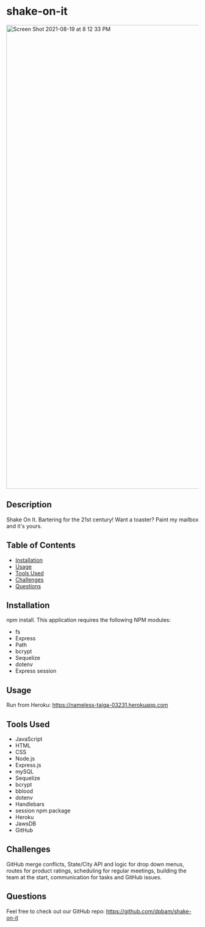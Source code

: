 # shake-on-it

<img width="1211" alt="Screen Shot 2021-08-19 at 8 12 33 PM" src="https://user-images.githubusercontent.com/82355287/130168541-dd356f47-4a0e-467c-a8e1-1074ebb7ffaa.png">

## Description

Shake On It. Bartering for the 21st century! Want a toaster? Paint my mailbox and it's yours.

## Table of Contents

- [Installation](#installation)
- [Usage](#usage)
- [Tools Used](#tools)
- [Challenges](#challenges)
- [Questions](#questions)

## Installation

npm install. This application requires the following NPM modules:

- fs
- Express
- Path
- bcrypt
- Sequelize
- dotenv
- Express session

## Usage

Run from Heroku: https://nameless-taiga-03231.herokuapp.com

## Tools Used

- JavaScript
- HTML
- CSS
- Node.js
- Express.js
- mySQL
- Sequelize
- bcrypt
- bblood
- dotenv
- Handlebars
- session npm package
- Heroku
- JawsDB
- GitHub

## Challenges

GitHub merge conflicts, State/City API and logic for drop down menus, routes for product ratings, scheduling for regular meetings, building the team at the start, communication for tasks and GitHub issues.

## Questions

Feel free to check out our GitHub repo: https://github.com/dpbam/shake-on-it
